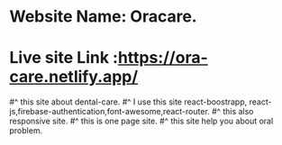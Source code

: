 # Website Name: Oracare.
# Live site Link :https://ora-care.netlify.app/
#^  this site about dental-care.
#^  I use this site react-boostrapp, react-js,firebase-authentication,font-awesome,react-router.
#^  this also responsive site.
#^  this is one page site.
#^  this site help you about oral problem.

